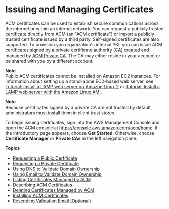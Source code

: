 # Issuing and Managing Certificates<a name="gs"></a>

ACM certificates can be used to establish secure communications across the internet or within an internal network\. You can request a publicly trusted certificate directly from ACM \(an "ACM certificate"\) or import a publicly trusted certificate issued by a third party\. Self\-signed certificates are also supported\. To provision you organization's internal PKI, you can issue ACM certificates signed by a private certificate authority \(CA\) created and managed by [ACM Private CA](https://docs.aws.amazon.com/acm-pca/latest/userguide/PcaWelcome.html)\. The CA may either reside in your account or be shared with you by a different account\. 

**Note**  
Public ACM certificates cannot be installed on Amazon EC2 instances\. For information about setting up a stand\-alone EC2\-based web server, see [Tutorial: Install a LAMP web server on Amazon Linux 2](https://docs.aws.amazon.com/AWSEC2/latest/UserGuide/ec2-lamp-amazon-linux-2.html) or [Tutorial: Install a LAMP web server with the Amazon Linux AMI](https://docs.aws.amazon.com/AWSEC2/latest/UserGuide/install-LAMP.html)\.

**Note**  
Because certificates signed by a private CA are not trusted by default, administrators must install them in client trust stores\.

To begin issuing certificates, sign into the AWS Management Console and open the ACM console at [https://console\.aws\.amazon\.com/acm/home](https://console.aws.amazon.com/acm/home)\. If the introductory page appears, choose **Get Started**\. Otherwise, choose **Certificate Manager** or **Private CAs** in the left navigation pane\. 

**Topics**
+ [Requesting a Public Certificate](gs-acm-request-public.md)
+ [Requesting a Private Certificate](gs-acm-request-private.md)
+ [Using DNS to Validate Domain Ownership](gs-acm-validate-dns.md)
+ [Using Email to Validate Domain Ownership](gs-acm-validate-email.md)
+ [Listing Certificates Managed by ACM](gs-acm-list.md)
+ [Describing ACM Certificates](gs-acm-describe.md)
+ [Deleting Certificates Managed by ACM](gs-acm-delete.md)
+ [Installing ACM Certificates](gs-acm-install.md)
+ [Resending Validation Email \(Optional\)](gs-acm-resend.md)